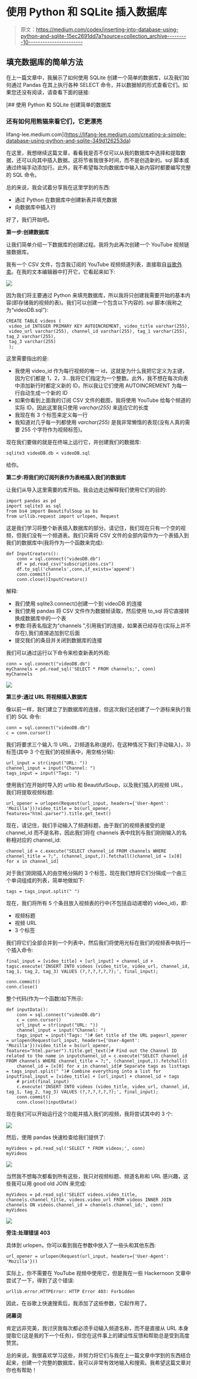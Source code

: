 # 使用 Python 和 SQLite 插入数据库

> 原文：<https://medium.com/codex/inserting-into-database-using-python-and-sqlite-15ec2691dd7a?source=collection_archive---------10----------------------->

## 填充数据库的简单方法

在上一篇文章中，我展示了如何使用 SQLite 创建一个简单的数据库，以及我们如何通过 Pandas 在其上执行各种 SELECT 命令，并以数据帧的形式查看它们。如果您还没有阅读，请查看下面的链接:

[](https://lifang-lee.medium.com/creating-a-simple-database-using-python-and-sqlite-349d126253da) [## 使用 Python 和 SQLite 创建简单的数据库

### 还有如何用熊猫来看它们，它更漂亮

lifang-lee.medium.com](https://lifang-lee.medium.com/creating-a-simple-database-using-python-and-sqlite-349d126253da) 

在这里，我想继续这篇文章，看看我是否不仅可以从我的数据库中选择和提取数据，还可以向其中插入数据。这将节省我很多时间，而不是创造新的。sql 脚本或通过终端手动添加行。此外，我不希望每次向数据库中输入新内容时都要编写完整的 SQL 命令。

总的来说，我会试着分享我在这里学到的东西:

*   通过 Python 在数据库中创建新表并填充数据
*   向数据库中插入行

好了，我们开始吧。

**第一步:创建数据库**

让我们简单介绍一下数据库的创建过程。我将为此再次创建一个 YouTube 视频链接数据库。

我有一个 CSV 文件，包含我订阅的 YouTube 视频频道列表，直接取自[谷歌外卖](https://takeout.google.com)。在我的文本编辑器中打开它，它看起来如下:

![](img/b2a7b6a19d33934faa8444ba90891441.png)

因为我们将主要通过 Python 来填充数据库，所以我将只创建我需要开始的基本内容(即存储我的视频的表)。我们可以创建一个包含以下内容的. sql 脚本(我称之为“videoDB.sql”):

```
CREATE TABLE videos (
 video_id INTEGER PRIMARY KEY AUTOINCREMENT, video_title varchar(255), 
 video_url varchar(255), channel_id varchar(255), tag_1 varchar(255), tag_2 varchar(255), 
 tag_3 varchar(255)
 );
```

这里需要指出的是:

*   我使用 video_id 作为每行视频的唯一 id，这就是为什么我把它定义为主键，因为它们都是 1，2，3…我将它们指定为一个整数。此外，我不想在每次向表中添加新行时都定义新的 ID，所以我让它们使用 AUTOINCREMENT 为每一行自动生成一个新的 ID
*   如果你看到上面我的订阅 CSV 文件的截图，我将使用 YouTube 给每个频道的实际 ID，因此这里我只使用 *varchar(255)* 来适应它的长度
*   我现在有 3 个标签来定义每一行
*   我知道对几乎每一列都使用 *varchar(255)* 是我非常懒惰的表现(没有人真的需要 255 个字符作为视频标签)。

现在我们要做的就是在终端上运行它，并创建我们的数据库:

```
sqlite3 videoDB.db < videoDB.sql
```

给你。

**第二步:将我们的订阅列表作为表格插入我们的数据库**

让我们从导入这里需要的库开始。我会边走边解释我们使用它们的目的:

```
import pandas as pd
import sqlite3 as sql 
from bs4 import BeautifulSoup as bs
from urllib.request import urlopen, Request
```

这是我们学习将整个新表插入数据库的部分。请记住，我们现在只有一个空的视频，但我们没有一个频道表。我们只需将 CSV 文件的全部内容作为一个表插入到我们的数据库中(我将作为一个函数来完成):

```
def InputCreators():
    conn = sql.connect("videoDB.db")
    df = pd.read_csv("subscriptions.csv")
    df.to_sql('channels',conn,if_exists='append')
    conn.commit()
    conn.close()InputCreators()
```

解释:

*   我们使用 sqlite3.connect()创建一个到 videoDB 的连接
*   我们使用 pandas 将 CSV 文件作为数据帧读取，然后使用 to_sql 将它直接转换成数据库中的一个表
*   参数:将表名指定为“channels ”,引用我们的连接，如果表已经存在(实际上并不存在),我们直接追加到它后面
*   提交我们的条目并关闭到数据库的连接

我们可以通过运行以下命令来检查新表的外观:

```
conn = sql.connect("videoDB.db")
myChannels = pd.read_sql('SELECT * FROM channels;', conn)
myChannels
```

![](img/394e0d415406ebe41d8a9500ce554192.png)

**第三步:通过 URL 将视频插入数据库**

像以前一样，我们建立了到数据库的连接，但这次我们还创建了一个游标来执行我们的 SQL 命令:

```
conn = sql.connect("videoDB.db")
c = conn.cursor()
```

我们将要求三个输入:1) URL，2)频道名称(是的，在这种情况下我们手动输入)，3)标签(其中 3 个在我们的视频表中，用空格分隔):

```
url_input = str(input("URL: "))
channel_input = input("Channel: ")
tags_input = input("Tags: ")
```

使用我们在开始时导入的 urllib 和 BeautifulSoup，以及我们插入的视频 URL，我们将提取视频标题:

```
url_opener = urlopen(Request(url_input, headers={'User-Agent': 'Mozilla'}))video_title = bs(url_opener, features="html.parser").title.get_text()
```

现在，请记住，我们手动输入了频道标题，由于我们的视频表接受的是 channel_id 而不是名称，因此我们将在 channels 表中找到与我们刚刚输入的名称相对应的 channel_id:

```
channel_id = c.execute("SELECT channel_id FROM channels WHERE channel_title = ?;", (channel_input,)).fetchall()channel_id = [x[0] for x in channel_id]
```

对于我们刚刚插入的由空格分隔的 3 个标签，现在我们想将它们分隔成一个由三个单词组成的列表，简单地做如下:

```
tags = tags_input.split(" ")
```

现在，我们将所有 5 个条目放入视频表的行中(不包括自动递增的 video_id)，即:

*   视频标题
*   视频 URL
*   3 个标签

我们将它们全部合并到一个列表中，然后我们将使用光标在我们的视频表中执行一个插入命令:

```
final_input = [video_title] + [url_input] + channel_id + tagsc.execute('INSERT INTO videos (video_title, video_url, channel_id, tag_1, tag_2, tag_3) VALUES (?,?,?,?,?,?);', final_input);

conn.commit()
conn.close()
```

整个代码(作为一个函数)如下所示:

```
def inputData():
    conn = sql.connect("videoDB.db")
    c = conn.cursor()
    url_input = str(input("URL: "))
    channel_input = input("Channel: ")
    tags_input = input("Tags: ")# Get title of the URL pageurl_opener = urlopen(Request(url_input, headers={'User-Agent': 'Mozilla'}))video_title = bs(url_opener, features="html.parser").title.get_text()# Find out the Channel ID related to the name in inputchannel_id = c.execute("SELECT channel_id FROM channels WHERE channel_title = ?;", (channel_input,)).fetchall()
    channel_id = [x[0] for x in channel_id]# Separate tags as listtags = tags_input.split(" ")# Combine everything into a list for inputfinal_input = [video_title] + [url_input] + channel_id + tags
    # print(final_input)
    c.execute('INSERT INTO videos (video_title, video_url, channel_id, tag_1, tag_2, tag_3) VALUES (?,?,?,?,?,?);', final_input);
    conn.commit()
    conn.close()inputData()
```

现在我们可以开始运行这个功能并插入我们的视频，我将尝试其中的 3 个:

![](img/88e8102a60ca0a375bf310af138e2be9.png)

然后，使用 pandas 快速检查给我们提供了:

```
myVideos = pd.read_sql('SELECT * FROM videos;', conn)
myVideos
```

![](img/e8f9f087ed0b3128e23cfba91a3e21e3.png)

当然我不想每次都看到所有这些，我只对视频标题、频道名称和 URL 感兴趣，这些我可以用 good old JOIN 来完成:

```
myVideos = pd.read_sql('SELECT videos.video_title, channels.channel_title, videos.video_url FROM videos INNER JOIN channels ON videos.channel_id = channels.channel_id;', conn)
myVideos
```

![](img/15bfd570e0fc8befd3320daa492d9b4d.png)

**旁注:处理错误 403**

具体到 urlopen，你可以看到我在参数中放入了一些头和其他东西:

```
url_opener = urlopen(Request(url_input, headers={'User-Agent': 'Mozilla'}))
```

实际上，你不需要在 YouTube 视频中使用它，但是我在一些 Hackernoon 文章中尝试了一下，得到了这个错误:

```
urllib.error.HTTPError: HTTP Error 403: Forbidden
```

因此，在谷歌上快速搜索后，我添加了这些参数，它起作用了。

**闭幕词**

肯定远非完美，我讨厌我每次都必须手动输入频道名称，而不是直接从 URL 本身提取它(这是我的下一个任务)，但您在这件事上的建设性反馈和帮助总是受到高度赞赏。

总的来说，我很喜欢学习这些，并努力将它们与我在上一篇文章中学到的东西结合起来，创建一个完整的数据库，我可以非常有效地输入和搜索。我希望这篇文章对你也有帮助！